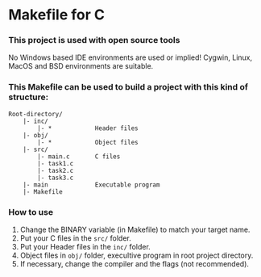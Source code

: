 # Makefile for C
### This project is used with open source tools
No Windows based IDE environments are used or implied! Cygwin, Linux, MacOS and BSD environments are suitable.
### This Makefile can be used to build a project with this kind of structure:
    Root-directory/
        |- inc/
            |- *            Header files
        |- obj/
            |- *            Object files
        |- src/
            |- main.c       C files
            |- task1.c
            |- task2.c
            |- task3.c
        |- main             Executable program
        |- Makefile             
### How to use
1. Change the BINARY variable (in Makefile) to match your target name.
2. Put your C files in the `src/` folder.
3. Put your Header files in the `inc/` folder.
4. Object files in `obj/` folder, execultive program in root project directory.
5. If necessary, change the compiler and the flags (not recommended).
